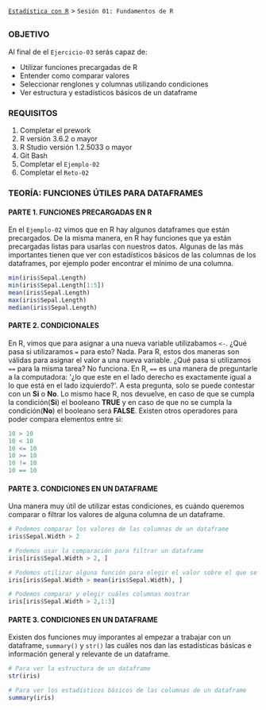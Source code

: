 [`Estadística con R`](../Readme.md) > `Sesión 01: Fundamentos de R` 

## 

### OBJETIVO

Al final de el `Ejercicio-03` serás capaz de:
- Utilizar funciones precargadas de R
- Entender como comparar valores
- Seleccionar renglones y columnas utilizando condiciones
- Ver estructura y estadísticos básicos de un dataframe

### REQUISITOS

1. Completar el prework
2. R versión 3.6.2 o mayor
3. R Studio versión 1.2.5033 o mayor 
4. Git Bash
5. Completar el `Ejemplo-02` 
6. Completar el `Reto-02`

### TEORÍA: FUNCIONES ÚTILES PARA DATAFRAMES

#### PARTE 1. FUNCIONES PRECARGADAS EN R
En el `Ejemplo-02` vimos que en R hay algunos dataframes que están precargados. De la misma manera, en R hay funciones que ya están precargadas listas para usarlas con nuestros datos. Algunas de las más importantes tienen que ver con estadísticos básicos de las columnas de los dataframes, por ejemplo poder encontrar el mínimo de una columna.

```r
min(iris$Sepal.Length)
min(iris$Sepal.Length[1:5])
mean(iris$Sepal.Length)
max(iris$Sepal.Length)
median(iris$Sepal.Length)
```

#### PARTE 2. CONDICIONALES
En R, vimos que para asignar a una nueva variable utilizabamos `<-`. ¿Qué pasa si utilizaramos `=` para esto? Nada. Para R, estos dos maneras son válidas para asignar el valor a una nueva variable. ¿Qué pasa si utilizamos `==` para la misma tarea? No funciona. En R, `==` es una manera de preguntarle a la computadora: '¿lo que este en el lado derecho es exactamente igual a lo que está en el lado izquierdo?'. A esta pregunta, solo se puede contestar con un **Si** o **No**. Lo mismo hace R, nos devuelve, en caso de que se cumpla la condición(**Si**) el booleano **TRUE** y en caso de que no se cumpla la condición(**No**) el booleano será **FALSE**. Existen otros operadores para poder compara elementos entre si:
```r
10 > 10
10 < 10
10 <= 10
10 >= 10
10 != 10
10 == 10
```

#### PARTE 3. CONDICIONES EN UN DATAFRAME
Una manera muy útil de utilizar estas condiciones, es cuándo queremos comparar o filtrar los valores de alguna columna de un dataframe.

```r
# Podemos comparar los valores de las columnas de un dataframe
iris$Sepal.Width > 2

# Podemos usar la comparación para filtrar un dataframe
iris[iris$Sepal.Width > 2, ]

# Podemos utilizar alguna función para elegir el valor sobre el que se va a comparar
iris[iris$Sepal.Width > mean(iris$Sepal.Width), ]

# Podemos comparar y elegir cuáles columnas mostrar
iris[iris$Sepal.Width > 2,1:3]
```

#### PARTE 3. CONDICIONES EN UN DATAFRAME

Existen dos funciones muy imporantes al empezar a trabajar con un dataframe, `summary()` y `str()` las cuáles nos dan las estadísticas básicas e información general y relevante de un dataframe.

```r
# Para ver la estructura de un dataframe
str(iris)

# Para ver los estadísticos básicos de las columnas de un dataframe
summary(iris)
```
